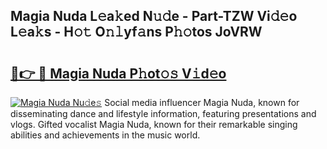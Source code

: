 ## Magia Nuda L𝚎a𝚔ed N𝚞𝚍e - Part-TZW Vi𝚍𝚎o L𝚎a𝚔s - H𝚘𝚝 O𝚗𝚕yf𝚊ns P𝚑𝚘tos JoVRW

# <h2><a href="http://kfe38ry.oniu.top/?m=Magia+Nuda">🔗👉 🔴 Magia Nuda P𝚑ot𝚘𝚜 V𝚒d𝚎o</a></h2>

[![Magia Nuda Nu𝚍e𝚜](https://i.imgur.com/0qMVB7G.gif)](http://kfe38ry.oniu.top/?m=Magia+Nuda)
Social media influencer Magia Nuda, known for disseminating dance and lifestyle information, featuring presentations and vlogs. Gifted vocalist Magia Nuda, known for their remarkable singing abilities and achievements in the music world.  
